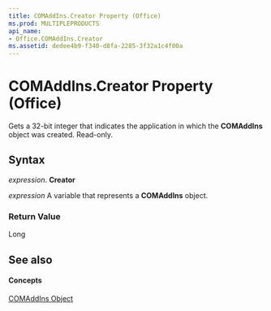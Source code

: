 ```yaml
---
title: COMAddIns.Creator Property (Office)
ms.prod: MULTIPLEPRODUCTS
api_name:
- Office.COMAddIns.Creator
ms.assetid: dedee4b9-f340-d8fa-2285-3f32a1c4f00a
---
```



# COMAddIns.Creator Property (Office)

Gets a 32-bit integer that indicates the application in which the  **COMAddIns** object was created. Read-only.


## Syntax

 _expression_. **Creator**

 _expression_ A variable that represents a **COMAddIns** object.


### Return Value

Long


## See also


#### Concepts


[COMAddIns Object](comaddins-object-office.md)

